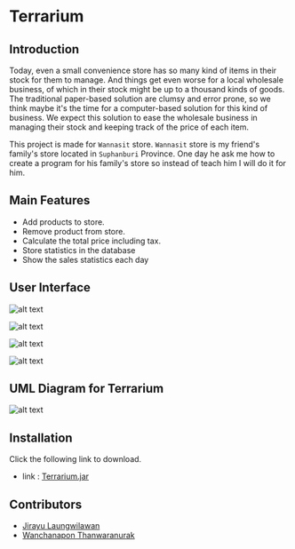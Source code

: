 # Terrarium

## Introduction

Today, even a small convenience store has so many kind of items in their stock for them to manage. And things get even worse for a local wholesale business, of which in their stock might be up to a thousand kinds of goods. The traditional paper-based solution are clumsy and error prone, so we think maybe it's the time for a computer-based solution for this kind of business. We expect this solution to ease the wholesale business in managing their stock and keeping track of the price of each item.

This project is made for `Wannasit` store. `Wannasit` store is my friend's family's store located in `Suphanburi` Province. One day he ask me how to create a program for his family's store so instead of teach him I will do it for him.

## Main Features

- Add products to store.
- Remove product from store.
- Calculate the total price including tax.
- Store statistics in the database
- Show the sales statistics each day

## User Interface

![alt text](http://158.108.44.66:5000/uploads/TerrariumMainPage.png)

![alt text](http://158.108.44.66:5000/uploads/TerrariumPayment.png)

![alt text](http://158.108.44.66:5000/uploads/TerrariumChange.png)

![alt text](http://158.108.44.66:5000/uploads/TerrariumStatistic.png)

## UML Diagram for Terrarium

![alt text](http://158.108.44.66:5000/uploads/UML%20Class%20Diagram.png)

## Installation

Click the following link to download.

- link : [Terrarium.jar](https://github.com/JirayuL/Terrarium/raw/master/Terrarium.jar)

## Contributors

- [Jirayu Laungwilawan](https://github.com/JirayuL)
- [Wanchanapon Thanwaranurak](https://github.com/PaiizZ)
